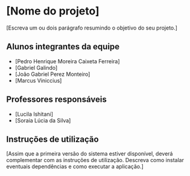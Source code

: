 # [Nome do projeto]

[Escreva um ou dois  parágrafo resumindo o objetivo do seu projeto.]

## Alunos integrantes da equipe

* [Pedro Henrique Moreira Caixeta Ferreira]
* [Gabriel Galindo]
* [João Gabriel Perez Monteiro]
* [Marcus Viniccius]

## Professores responsáveis

* [Lucila Ishitani]
* [Soraia Lúcia da Silva]

## Instruções de utilização

[Assim que a primeira versão do sistema estiver disponível, deverá complementar com as instruções de utilização. Descreva como instalar eventuais dependências e como executar a aplicação.]
